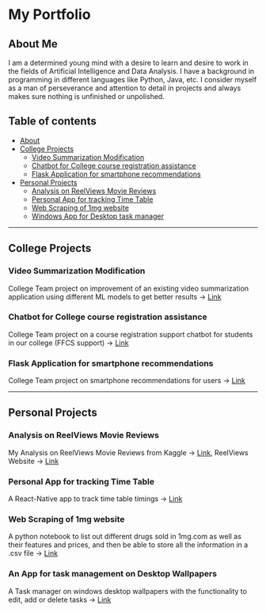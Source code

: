 # My Portfolio

## About Me

I am a determined young mind with a desire to learn and desire to work in the fields of Artificial Intelligence and Data Analysis. I have a background in programming in different languages like Python, Java, etc. I consider myself as a man of perseverance and attention to detail in projects and always makes sure nothing is unfinished or unpolished.

## Table of contents
- [About](#about-me)
- [College Projects](#Portfolio-Projects)
	+ [Video Summarization Modification](#Video-Summarization-Modification)
	+ [Chatbot for College course registration assistance](#Chatbot-for-College-course-registration-assistance)
	+ [Flask Application for smartphone recommendations](#Flask-Application-for-smartphone-recommendations)
- [Personal Projects](#personal-projects)
	+ [Analysis on ReelViews Movie Reviews](#Analysis-on-ReelViews-Movie-Reviews)
	+ [Personal App for tracking Time Table](#Personal-App-for-tracking-Time-Table)
 	+ [Web Scraping of 1mg website](#Web-Scraping-of-1mg-website)
  	+ [Windows App for Desktop task manager](#An-App-for-task-management-on-Desktop-Wallpapers)

---

## College Projects

### Video Summarization Modification
College Team project on improvement of an existing video summarization application using different ML models to get better results -> [Link](https://github.com/saviosajanm/VideoSummarization)

### Chatbot for College course registration assistance
College Team project on a course registration support chatbot for students in our college (FFCS support) -> [Link](https://github.com/saviosajanm/FFCS-Chatbot)

### Flask Application for smartphone recommendations
College Team project on smartphone recommendations for users -> [Link](https://github.com/saviosajanm/SmartphoneRecommendation/tree/main)

---

## Personal Projects

### Analysis on ReelViews Movie Reviews
My Analysis on ReelViews Movie Reviews from Kaggle -> [Link](https://github.com/saviosajanm/My_Portfolio/blob/main/Notebooks/analysis-on-reelview-reviews-author-savio-sajan.ipynb), ReelViews Website -> [Link](https://www.reelviews.net/)

### Personal App for tracking Time Table
A React-Native app to track time table timings -> [Link](https://github.com/saviosajanm/ConvApp/)

### Web Scraping of 1mg website
A python notebook to list out different drugs sold in 1mg.com as well as their features and prices, and then be able to store all the information in a .csv file -> [Link](https://github.com/saviosajanm/My_Portfolio/blob/main/Notebooks/Web_Scraping_of_1mg_website_Savio_Sajan.ipynb)

### An App for task management on Desktop Wallpapers
A Task manager on windows desktop wallpapers with the functionality to edit, add or delete tasks -> [Link](https://github.com/saviosajanm/DesktopTasks/)





